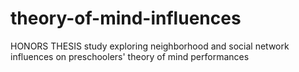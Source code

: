 # theory-of-mind-influences
HONORS THESIS study exploring neighborhood and social network influences on preschoolers' theory of mind performances
